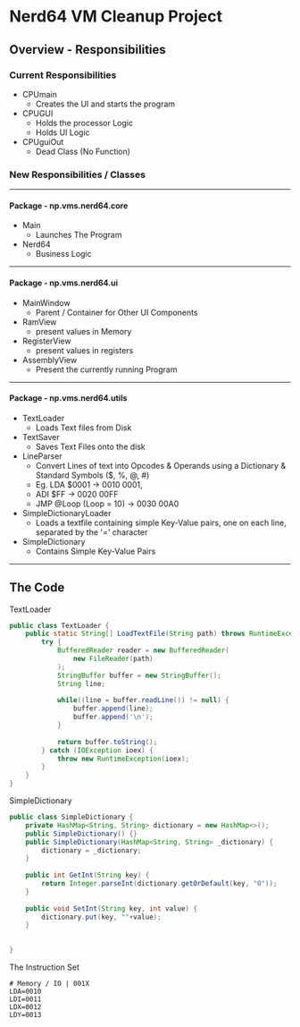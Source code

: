 # Nerd64 VM Cleanup Project
## Overview - Responsibilities
### Current Responsibilities
- CPUmain
  - Creates the UI and starts the program
- CPUGUI
  - Holds the processor Logic
  - Holds UI Logic
- CPUguiOut
  - Dead Class (No Function)

### New Responsibilities / Classes
----
#### Package - np.vms.nerd64.core
- Main
  - Launches The Program
- Nerd64
  - Business Logic
----
#### Package - np.vms.nerd64.ui
- MainWindow
  - Parent / Container for Other UI Components
- RamView
  - present values in Memory
- RegisterView
  - present values in registers
- AssemblyView  
  - Present the currently running Program

----
#### Package - np.vms.nerd64.utils
- TextLoader
  - Loads Text files from Disk
- TextSaver
  - Saves Text Files onto the disk
- LineParser
  - Convert Lines of text into Opcodes &
    Operands using a Dictionary & Standard Symbols ($, %, @, #)
  - Eg. LDA $0001 -> 0010 0001,
  - ADI $FF -> 0020 00FF
  - JMP @Loop (Loop = 10) -> 0030 00A0
- SimpleDictionaryLoader
  - Loads a textfile containing simple Key-Value pairs, one on each line, separated by the '='
    character
- SimpleDictionary
  - Contains Simple Key-Value Pairs
----
## The Code

TextLoader

```java
public class TextLoader {
    public static String[] LoadTextFile(String path) throws RuntimeException {
        try {
            BufferedReader reader = new BufferedReader(
            	new FileReader(path)
            );
            StringBuffer buffer = new StringBuffer();
            String line;
            
            while((line = buffer.readLine()) != null) {
                buffer.append(line);
                buffer.append('\n');
            }
            
            return buffer.toString();
        } catch (IOException ioex) {
            throw new RuntimeException(ioex);
        }
    }
}
```

  SimpleDictionary

```java
public class SimpleDictionary {
    private HashMap<String, String> dictionary = new HashMap<>();
    public SimpleDictionary() {}
    public SimpleDictionary(HashMap<String, String> _dictionary) {
        dictionary = _dictionary;
    }
    
    public int GetInt(String key) {
    	return Integer.parseInt(dictionary.getOrDefault(key, "0"));
    }
    
    public void SetInt(String key, int value) {
    	dictionary.put(key, ""+value);
    }
    
    
}
```

The Instruction Set

```
# Memory / IO | 001X
LDA=0010
LDI=0011
LDX=0012
LDY=0013

```

